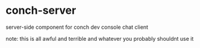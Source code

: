 # conch-server
server-side component for conch dev console chat client

note: this is all awful and terrible and whatever you probably shouldnt use it
